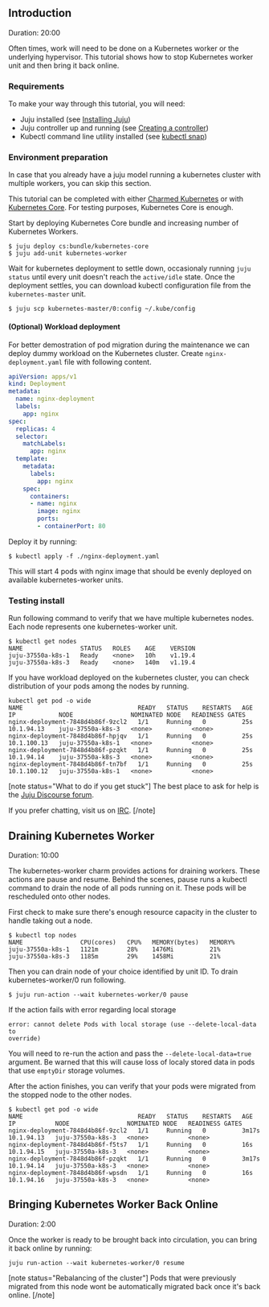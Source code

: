 [comment]: <> (How To Perform Maintenance On Kubernetes Worker)

## Introduction

Duration: 20:00

Often times, work will need to be done on a Kubernetes worker or the
underlying hypervisor. This tutorial shows how to stop Kubernetes worker unit
and then bring it back online.

### Requirements

To make your way through this tutorial, you will need:

- Juju installed (see [Installing Juju](https://jaas.ai/docs/installing))
- Juju controller up and running (see 
[Creating a controller](https://juju.is/docs/creating-a-controller))
- Kubectl command line utility installed (see 
[kubectl snap](https://snapcraft.io/kubectl))

### Environment preparation

In case that you already have a juju model running a kubernetes cluster with
multiple workers, you can skip this section.

This tutorial can be completed with either [Charmed Kubernetes](https://jaas.ai/canonical-kubernetes)
or with [Kubernetes Core](https://jaas.ai/kubernetes-core). For testing
purposes, Kubernetes Core is enough.

Start by deploying Kubernetes Core bundle and increasing number of Kubernetes
Workers.

```console
$ juju deploy cs:bundle/kubernetes-core
$ juju add-unit kubernetes-worker
```

Wait for kubernetes deployment to settle down, occasionaly running
`juju status` until every unit doesn't reach the `active/idle` state. Once the
deployment settles, you can download kubectl configuration file from the 
`kubernetes-master` unit.

```console
$ juju scp kubernetes-master/0:config ~/.kube/config
```

#### (Optional) Workload deployment

For better demostration of pod migration during the maintenance we can deploy
dummy workload on the Kubernetes cluster. Create `nginx-deployment.yaml` file
with following content.

```yaml
apiVersion: apps/v1
kind: Deployment
metadata:
  name: nginx-deployment
  labels:
    app: nginx
spec:
  replicas: 4
  selector:
    matchLabels:
      app: nginx
  template:
    metadata:
      labels:
        app: nginx
    spec:
      containers:
      - name: nginx
        image: nginx
        ports:
        - containerPort: 80
```

Deploy it by running:

```console
$ kubectl apply -f ./nginx-deployment.yaml
```

This will start 4 pods with nginx image that should be evenly deployed on
available kubernetes-worker units.
 
### Testing install

Run following command to verify that we have multiple kubernetes nodes. Each
node represents one kubernetes-worker unit.

```console
$ kubectl get nodes
NAME                STATUS   ROLES    AGE    VERSION
juju-37550a-k8s-1   Ready    <none>   10h    v1.19.4
juju-37550a-k8s-3   Ready    <none>   140m   v1.19.4
```

If you have workload deployed on the kubernetes cluster, you can check
distribution of your pods among the nodes by running.

```console
kubectl get pod -o wide
NAME                                READY   STATUS    RESTARTS   AGE   IP            NODE                NOMINATED NODE   READINESS GATES
nginx-deployment-7848d4b86f-9zcl2   1/1     Running   0          25s   10.1.94.13    juju-37550a-k8s-3   <none>           <none>
nginx-deployment-7848d4b86f-hpjqv   1/1     Running   0          25s   10.1.100.13   juju-37550a-k8s-1   <none>           <none>
nginx-deployment-7848d4b86f-pzqkt   1/1     Running   0          25s   10.1.94.14    juju-37550a-k8s-3   <none>           <none>
nginx-deployment-7848d4b86f-tn7bf   1/1     Running   0          25s   10.1.100.12   juju-37550a-k8s-1   <none>           <none>
```

[note status="What to do if you get stuck"]
The best place to ask for help is the [Juju Discourse forum](https://discourse.charmhub.io/).

If you prefer chatting, visit us on [IRC](https://webchat.freenode.net/#juju).
[/note]

## Draining Kubernetes Worker

Duration: 10:00

The kubernetes-worker charm provides actions for draining workers. These
actions are pause and resume. Behind the scenes, pause runs a kubectl command
to drain the node of all pods running on it. These pods will be rescheduled
onto other nodes.

First check to make sure there's enough resource capacity in the cluster to
handle taking out a node.

```console
$ kubectl top nodes
NAME                CPU(cores)   CPU%   MEMORY(bytes)   MEMORY%   
juju-37550a-k8s-1   1121m        28%    1476Mi          21%       
juju-37550a-k8s-3   1185m        29%    1458Mi          21%
```

Then you can drain node of your choice identified by unit ID. To drain
kubernetes-worker/0 run following.

```console
$ juju run-action --wait kubernetes-worker/0 pause
```

If the action fails with error regarding local storage

```plain
error: cannot delete Pods with local storage (use --delete-local-data to
override)
```

You will need to re-run the action and pass the `--delete-local-data=true`
argument. Be warned that this will cause loss of localy stored data in pods
that use `emptyDir` storage volumes.

After the action finishes, you can verify that your pods were migrated from
the stopped node to the other nodes.

```console
$ kubectl get pod -o wide
NAME                                READY   STATUS    RESTARTS   AGE     IP           NODE                NOMINATED NODE   READINESS GATES
nginx-deployment-7848d4b86f-9zcl2   1/1     Running   0          3m17s   10.1.94.13   juju-37550a-k8s-3   <none>           <none>
nginx-deployment-7848d4b86f-f5ts7   1/1     Running   0          16s     10.1.94.15   juju-37550a-k8s-3   <none>           <none>
nginx-deployment-7848d4b86f-pzqkt   1/1     Running   0          3m17s   10.1.94.14   juju-37550a-k8s-3   <none>           <none>
nginx-deployment-7848d4b86f-wpsdn   1/1     Running   0          16s     10.1.94.16   juju-37550a-k8s-3   <none>           <none>
```

## Bringing Kubernetes Worker Back Online

Duration: 2:00

Once the worker is ready to be brought back into circulation, you can bring
it back online by running:

```console
juju run-action --wait kubernetes-worker/0 resume
```
[note status="Rebalancing of the cluster"]
Pods that were previously migrated from this node wont be automatically
migrated back once it's back online.
[/note]
